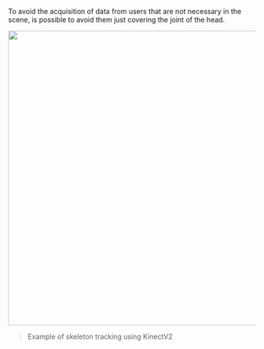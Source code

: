 
To avoid the acquisition of data from users that are not necessary in the scene,
is possible to avoid them just covering the joint of the head.

<img src="https://totovr.github.io//assets/SimpleOpenNI/threshold.gif" width="600">

   > Example of skeleton tracking using KinectV2
